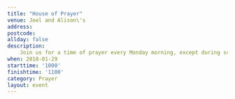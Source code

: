 ```yaml
---
title: "House of Prayer"
venue: Joel and Alison\'s
address: 
postcode: 
allday: false
description: 
    Join us for a time of prayer every Monday morning, except during school holidays.
when: 2018-01-29
starttime: '1000'
finishtime: '1100'
category: Prayer
layout: event
---
```

